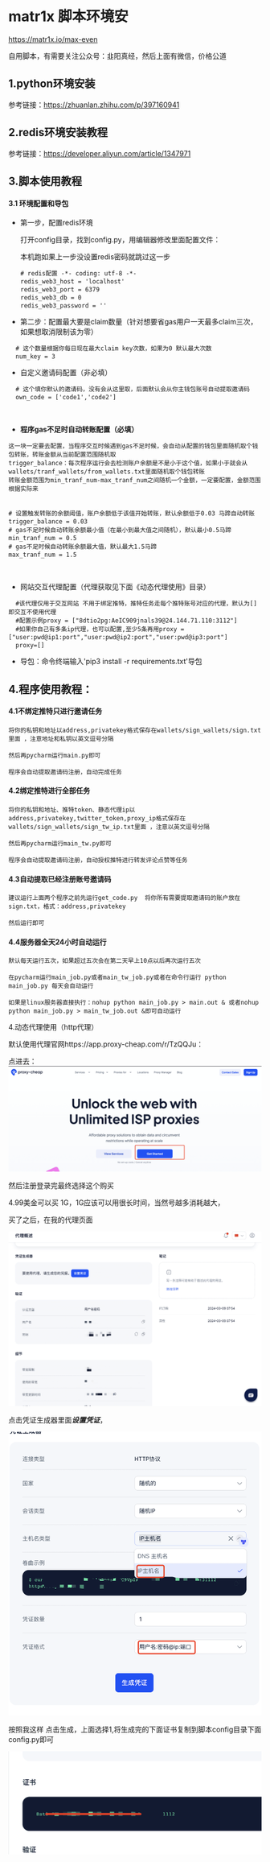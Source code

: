 # matr1x 脚本环境安


https://matr1x.io/max-even

自用脚本，有需要关注公众号：韭阳真经，然后上面有微信，价格公道



## 1.python环境安装



参考链接：https://zhuanlan.zhihu.com/p/397160941

## 2.redis环境安装教程

参考链接：https://developer.aliyun.com/article/1347971

## 3.脚本使用教程

#### 3.1 环境配置和导包

- 第一步，配置redis环境

  打开config目录，找到config.py，用编辑器修改里面配置文件：

  本机跑如果上一步没设置redis密码就跳过这一步

  ~~~
  # redis配置 -*- coding: utf-8 -*-
  redis_web3_host = 'localhost'
  redis_web3_port = 6379
  redis_web3_db = 0
  redis_web3_password = ''
  ~~~
  
- 第二步：配置最大要是claim数量（针对想要省gas用户一天最多claim三次，如果想取消限制该为零）
  
~~~
  # 这个数量根据你每日现在最大claim key次数，如果为0 默认最大次数
  num_key = 3
~~~

- 自定义邀请码配置（非必填）
  
~~~
  # 这个填你默认的邀请码，没有会从这里取，后面默认会从你主钱包账号自动提取邀请码
  own_code = ['code1','code2']
  
  
~~~
- **程序gas不足时自动转账配置（必填）**
~~~
这一块一定要去配置，当程序交互时候遇到gas不足时候，会自动从配置的钱包里面随机取个钱包转账，转账金额从当前配置范围随机取
trigger_balance：每次程序运行会去检测账户余额是不是小于这个值，如果小于就会从wallets/tranf_wallets/from_wallets.txt里面随机取个钱包转账
转账金额范围为min_tranf_num-max_tranf_num之间随机一个金额，一定要配置，金额范围根据实际来


# 设置触发转账的余额阈值，账户余额低于该值开始转账，默认余额低于0.03 马蹄自动转账
trigger_balance = 0.03
# gas不足时候自动转账余额最小值（在最小到最大值之间随机），默认最小0.5马蹄
min_tranf_num = 0.5
# gas不足时候自动转账余额最大值，默认最大1.5马蹄
max_tranf_num = 1.5



~~~



- 网站交互代理配置（代理获取见下面《动态代理使用》目录）
  
~~~
  #该代理仅用于交互网站 不用于绑定推特，推特任务走每个推特账号对应的代理，默认为[]即交互不使用代理
  #配置示例proxy = ["8dtio2pg:AeIC909jnals39@24.144.71.110:3112"]
  #如果你自己有多条ip代理，也可以配置,至少5条再用proxy = ["user:pwd@ip1:port","user:pwd@ip2:port","user:pwd@ip3:port"]
  proxy=[]
~~~

- 导包：命令终端输入'pip3 install -r requirements.txt'导包

## 4.程序使用教程：

#### 4.1不绑定推特只进行邀请任务

	将你的私钥和地址以address,privatekey格式保存在wallets/sign_wallets/sign.txt里面 ，注意地址和私钥以英文逗号分隔
	
	然后再pycharm运行main.py即可
	
	程序会自动提取邀请码注册，自动完成任务

#### 4.2绑定推特进行全部任务

	将你的私钥和地址、推特token、静态代理ip以address,privatekey,twitter_token,proxy_ip格式保存在wallets/sign_wallets/sign_tw_ip.txt里面 ，注意以英文逗号分隔
	
	然后再pycharm运行main_tw.py即可
	
	程序会自动提取邀请码注册，自动授权推特进行转发评论点赞等任务

#### 4.3自动提取已经注册账号邀请码

	建议运行上面两个程序之前先运行get_code.py  将你所有需要提取邀请码的账户放在sign.txt，格式：address,privatekey
	
	然后运行即可

#### 4.4服务器全天24小时自动运行

	默认每天运行五次，如果超过五次会在第二天早上10点以后再次运行五次
	
	在pycharm运行main_job.py或者main_tw_job.py或者在命令行运行 python main_job.py 每天会自动运行
	
	如果是linux服务器直接执行：nohup python main_job.py > main.out & 或者nohup python main_job.py > main_tw_job.out &即可自动运行

4.动态代理使用（http代理）

默认使用代理官网https://app.proxy-cheap.com/r/TzQQJu：

点进去：![uxw1Go](https://raw.githubusercontent.com/91qkxs/tc/file/uPic/uxw1Go.png)



然后注册登录完最终选择这个购买

4.99美金可以买 1G，1G应该可以用很长时间，当然号越多消耗越大，

买了之后，在我的代理页面

![iOEdEw](https://raw.githubusercontent.com/91qkxs/tc/file/uPic/iOEdEw.png)

点击凭证生成器里面***设置凭证***，

![LcdUJQ](https://raw.githubusercontent.com/91qkxs/tc/file/uPic/LcdUJQ.png)

按照我这样 点击生成，上面选择1,将生成完的下面证书复制到脚本config目录下面config.py即可

![unPEmZ](https://raw.githubusercontent.com/91qkxs/tc/file/uPic/unPEmZ.png)